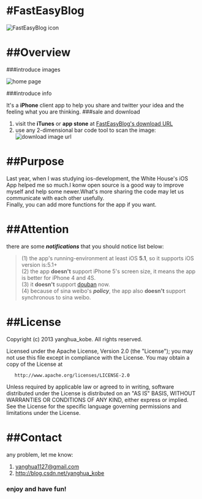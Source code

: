 #FastEasyBlog
=============

![FastEasyBlog icon](http://img.my.csdn.net/uploads/201303/17/1363490143_5437.jpg.thumb.jpg)


##Overview
==========
###introduce images

![home page](http://img.my.csdn.net/uploads/201211/06/1352207659_3715.PNG)

###introduce info

It's a **iPhone** client app to help you share and twitter your idea and the feeling what you are thinking.
###sale and download
1.  visit the **iTunes** or **app stone** at [FastEasyBlog's download URL](https://itunes.apple.com/cn/app/id554504019?mt=8) 
2.  use any 2-dimensional bar code tool to scan the image:<br />
![download image url](http://img.my.csdn.net/uploads/201211/06/1352208734_1417.png)

##Purpose
=========
Last year, when I was studying ios-development, the White House's iOS App helped me so much.I konw open source is a good way to improve myself and help some newer.What's more sharing the code may let us communicate with each other usefully.<br />
Finally, you can add more functions for the app if you want.

##Attention
===========
there are some ***notifications*** that you should notice list below:
> (1) the app's running-environment at least iOS **5.1**, so it supports iOS version is:5.1+<br />
> (2) the app **doesn't** support iPhone 5's screen size, it means the app is better for iPhone 4 and 4S.<br />
> (3) it **doesn't** support [douban](http://www.douban.com/) now.<br />
> (4) because of sina weibo's ***policy***, the app also **doesn't** support synchronous to sina weibo.

##License
=========
Copyright (c) 2013 yanghua_kobe. All rights reserved.

   Licensed under the Apache License, Version 2.0 (the "License");
   you may not use this file except in compliance with the License.
   You may obtain a copy of the License at

       http://www.apache.org/licenses/LICENSE-2.0

   Unless required by applicable law or agreed to in writing, software
   distributed under the License is distributed on an "AS IS" BASIS,
   WITHOUT WARRANTIES OR CONDITIONS OF ANY KIND, either express or implied.
   See the License for the specific language governing permissions and
   limitations under the License.


##Contact
=========
any problem, let me know:

1. <yanghua1127@gmail.com>
2. <http://blog.csdn.net/yanghua_kobe>

### enjoy and have fun!